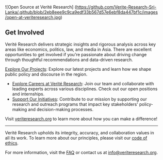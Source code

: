 ![Open Source at Verité Research] (https://github.com/Verite-Research-Sri-Lanka/.github/blob/2eb8eee9c9ca9edf33b567d57e6ebf8da447bf1c/images/open-at-veriteresearch.jpg)

## Get Involved

Verité Research delivers strategic insights and rigorous analysis across key areas like economics, politics, law, and media in Asia. There are excellent opportunities to get involved if you're passionate about driving change through thoughtful recommendations and data-driven research.

[Explore Our Projects](https://www.veriteresearch.org/research/ ): Explore our latest projects and learn how we shape public policy and discourse in the region.
- [Explore Careers at Verité Research](https://www.veriteresearch.org/careers/): Join our team and collaborate with leading experts across various disciplines. Check out our open positions and internships.
- [Support Our Initiatives](https://www.veriteresearch.org/donate/): Contribute to our mission by supporting our research and outreach programs that impact key stakeholders' policy-making and decision-making processes.

Visit [veriteresearch.org](https://www.veriteresearch.org) to learn more about how you can make a difference!

---

Verité Research upholds its integrity, accuracy, and collaboration values in all its work. To learn more about our principles, please visit our [code of ethics](https://www.veriteresearch.org/about-us/).

For more information, visit the [FAQ](https://www.veriteresearch.org/about-us/) or contact us at [info@veriteresearch.org](mailto:info@veriteresearch.org).
